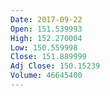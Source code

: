 ```yaml
---
Date: 2017-09-22
Open: 151.539993
High: 152.270004
Low: 150.559998
Close: 151.889999
Adj Close: 150.15239
Volume: 46645400
---
```

